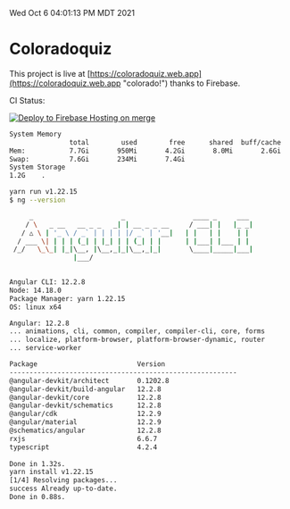 Wed Oct  6 04:01:13 PM MDT 2021

# Coloradoquiz


This project is live at [https://coloradoquiz.web.app](https://coloradoquiz.web.app "colorado!") thanks to Firebase.

CI Status: 

[![Deploy to Firebase Hosting on merge](https://github.com/teamkushal/coloradoquiz/actions/workflows/firebase-hosting-merge.yml/badge.svg)](https://github.com/teamkushal/coloradoquiz/actions/workflows/firebase-hosting-merge.yml)

```bash
System Memory
               total        used        free      shared  buff/cache   available
Mem:           7.7Gi       950Mi       4.2Gi       8.0Mi       2.6Gi       6.4Gi
Swap:          7.6Gi       234Mi       7.4Gi
System Storage
1.2G	.
```
```bash
yarn run v1.22.15
$ ng --version

     _                      _                 ____ _     ___
    / \   _ __   __ _ _   _| | __ _ _ __     / ___| |   |_ _|
   / △ \ | '_ \ / _` | | | | |/ _` | '__|   | |   | |    | |
  / ___ \| | | | (_| | |_| | | (_| | |      | |___| |___ | |
 /_/   \_\_| |_|\__, |\__,_|_|\__,_|_|       \____|_____|___|
                |___/
    

Angular CLI: 12.2.8
Node: 14.18.0
Package Manager: yarn 1.22.15
OS: linux x64

Angular: 12.2.8
... animations, cli, common, compiler, compiler-cli, core, forms
... localize, platform-browser, platform-browser-dynamic, router
... service-worker

Package                         Version
---------------------------------------------------------
@angular-devkit/architect       0.1202.8
@angular-devkit/build-angular   12.2.8
@angular-devkit/core            12.2.8
@angular-devkit/schematics      12.2.8
@angular/cdk                    12.2.9
@angular/material               12.2.9
@schematics/angular             12.2.8
rxjs                            6.6.7
typescript                      4.2.4
    
Done in 1.32s.
yarn install v1.22.15
[1/4] Resolving packages...
success Already up-to-date.
Done in 0.88s.
```
```bash
